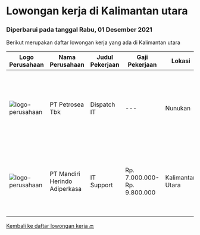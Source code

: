 
  # Lowongan kerja di Kalimantan utara

  ### Diperbarui pada tanggal Rabu, 01 Desember 2021

  Berikut merupakan daftar lowongan kerja yang ada di Kalimantan utara

  |Logo Perusahaan | Nama Perusahaan | Judul Pekerjaan | Gaji Pekerjaan | Lokasi | Deskripsi | Tanggal diunggah | Pranala |
  | -------------- | --------------- | --------------- | --------- | --------- | -------------- | ------- | ----------- |
  |![logo-perusahaan](https://image-service-cdn.seek.com.au/0e6e22aa6336720fabfaefebd1a7c0553ce66a2c/ee4dce1061f3f616224767ad58cb2fc751b8d2dc)|PT Petrosea Tbk|Dispatch IT|---|Nunukan|Performs routine maintenance, hardware installation, and network monitoring to make FMS system running well.  Requirements: Minimum Bachelor degree in...|Jumat, 26 November 2021|https://www.jobstreet.co.id/id/job/dispatch-it-3702606?token=0~333fa5a9-986f-4bf0-b0de-53d26790a458&sectionRank=1&jobId=jobstreet-id-job-3702606|
|![logo-perusahaan](https://image-service-cdn.seek.com.au/69a765e5a6c1cdb1e3a00a6b3fe4d8b38b042928/ee4dce1061f3f616224767ad58cb2fc751b8d2dc)|PT Mandiri Herindo Adiperkasa|IT Support|Rp. 7.000.000-Rp. 9.800.000|Kalimantan Utara|Dengan kualifikasi sebagai berikut:• Mempunyai pengalaman diposisi yang dilamar minimal 3 tahun• Diutamakan memiliki sertifikasi Bekerja di...|Kamis, 25 November 2021|https://www.jobstreet.co.id/id/job/it-support-3701220?token=0~333fa5a9-986f-4bf0-b0de-53d26790a458&sectionRank=2&jobId=jobstreet-id-job-3701220|


  [Kembali ke daftar lowongan kerja 🔙](../README.md#daftar-lowongan-kerja)
  